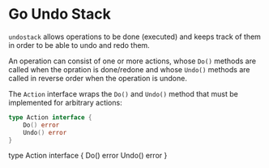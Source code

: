 # Go Undo Stack

`undostack` allows operations to be done (executed) and keeps track of them in order to be able to undo and redo them.

An operation can consist of one or more actions, whose `Do()` methods are called when the opration is done/redone and whose `Undo()` methods are called in reverse order when the operation is undone.

The `Action` interface wraps the `Do()` and `Undo()` method that must be implemented for arbitrary actions:

```go 
type Action interface {
	Do() error
	Undo() error
}
```

type Action interface {
	Do() error
	Undo() error
}

